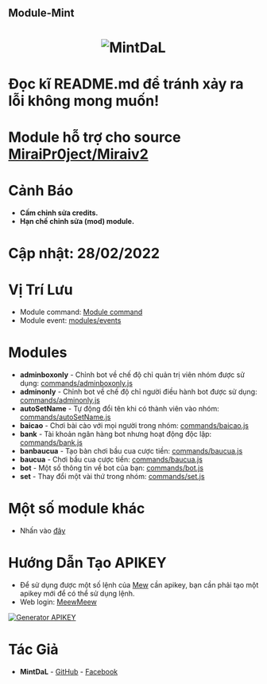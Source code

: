 ## Module-Mint

<h1 align="center">
	<img src="https://i.imgur.com/qFVhqcc.png" alt="MintDaL">
</h1>


# Đọc kĩ README.md để tránh xảy ra lỗi không mong muốn!

# Module hỗ trợ cho source [MiraiPr0ject/Miraiv2](https://github.com/miraiPr0ject/miraiv2)

# Cảnh Báo
- **Cấm chỉnh sửa credits.**
- **Hạn chế chỉnh sửa (mod) module.**

# Cập nhật: 28/02/2022

# Vị Trí Lưu
- Module command: [Module command](https://github.com/miraiPr0ject/miraiv2/tree/main/modules/commands)
- Module event: [modules/events](https://github.com/miraiPr0ject/miraiv2/tree/main/modules/events)

# Modules
- **adminboxonly** - Chỉnh bot về chế độ chỉ quản trị viên nhóm được sử dụng: [commands/adminboxonly.js](modules/commands/adminboxonly.js)
- **adminonly** - Chỉnh bot về chế độ chỉ người điều hành bot được sử dụng: [commands/adminonly.js](modules/commands/adminonly.js)
- **autoSetName** - Tự động đổi tên khi có thành viên vào nhóm: [commands/autoSetName.js](modules/commands/autoSetName.js)
- **baicao** - Chơi bài cào với mọi người trong nhóm: [commands/baicao.js](modules/commands/baicao.js)
- **bank** - Tài khoản ngân hàng bot nhưng hoạt động độc lập: [commands/bank.js](modules/commands/bank.js)
- **banbaucua** - Tạo bàn chơi bầu cua cược tiền: [commands/baucua.js](modules/commands/baucua.js)
- **baucua** - Chơi bầu cua cược tiền: [commands/baucua.js](modules/commands/baucua.js)
- **bot** - Một số thông tin về bot của bạn: [commands/bot.js](modules/commands/bot.js)
- **set** - Thay đổi một vài thứ trong nhóm: [commands/set.js](modules/commands/set.js)

# Một số module khác
- Nhấn vào [đây](https://github.com/ProcoderMew/Module-Miraiv2)


# Hướng Dẫn Tạo APIKEY 
- Để sử dụng được một số lệnh của [Mew](https://github.com/ProCoderMew/Module-Miraiv2) cần apikey, bạn cần phải tạo một apikey mới để có thể sử dụng lệnh.
- Web login: [MeewMeew](https://meewmeew.info/site)

[![Generator APIKEY](https://img.youtube.com/vi/HPiA_Pdtmcw/0.jpg)](https://youtu.be/HPiA_Pdtmcw)

# Tác Giả
- **MintDaL** - [GitHub](https://github.com/MintDaL) - [Facebook](https://www.facebook.com/MyNameIsMintDaL)
